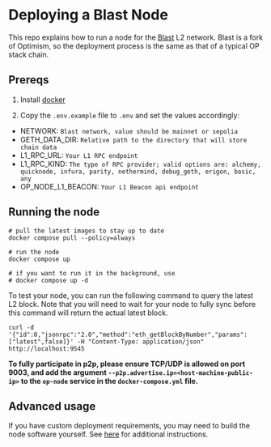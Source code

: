 # Deploying a Blast Node

This repo explains how to run a node for the [Blast](https://blast.io) L2 network. Blast is a fork of Optimism, so the deployment process is the same as that of a typical OP stack chain.

## Prereqs

1. Install [docker](https://docs.docker.com/engine/install/)

2. Copy the `.env.example` file to `.env` and set the values accordingly:

- NETWORK: `Blast network, value should be mainnet or sepolia`
- GETH_DATA_DIR: `Relative path to the directory that will store chain data`
- L1_RPC_URL: `Your L1 RPC endpoint`
- L1_RPC_KIND: `The type of RPC provider; valid options are: alchemy, quicknode, infura, parity, nethermind, debug_geth, erigon, basic, any`
- OP_NODE_L1_BEACON: `Your L1 Beacon api endpoint`

## Running the node

```
# pull the latest images to stay up to date
docker compose pull --policy=always

# run the node
docker compose up 

# if you want to run it in the background, use
# docker compose up -d
```

To test your node, you can run the following command to query the latest L2 block. Note that you will need to wait for your node to fully sync before this command will return the actual latest block.

```
curl -d '{"id":0,"jsonrpc":"2.0","method":"eth_getBlockByNumber","params":["latest",false]}' -H "Content-Type: application/json" http://localhost:9545
```

**To fully participate in p2p, please ensure TCP/UDP is allowed on port 9003, and add the argument `--p2p.advertise.ip=<host-machine-public-ip>` to the `op-node` service in the `docker-compose.yml` file.**

## Advanced usage

If you have custom deployment requirements, you may need to build the node software yourself. See [here](https://safe-violet-16b.notion.site/Blast-Deployment-Docs-b2f2b7b3c9a645fe8d6ce49fb963a467) for additional instructions.

